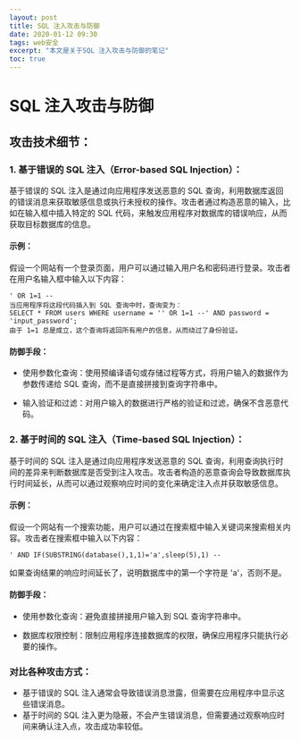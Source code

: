 ```yaml
---
layout: post
title: SQL 注入攻击与防御
date: 2020-01-12 09:30
tags: web安全
excerpt: "本文是关于SQL 注入攻击与防御的笔记"
toc: true
---
```

# SQL 注入攻击与防御

## 攻击技术细节：

### 1. 基于错误的 SQL 注入（Error-based SQL Injection）：

基于错误的 SQL 注入是通过向应用程序发送恶意的 SQL 查询，利用数据库返回的错误消息来获取敏感信息或执行未授权的操作。攻击者通过构造恶意的输入，比如在输入框中插入特定的 SQL 代码，来触发应用程序对数据库的错误响应，从而获取目标数据库的信息。

#### 示例：

假设一个网站有一个登录页面，用户可以通过输入用户名和密码进行登录。攻击者在用户名输入框中输入以下内容：
```
' OR 1=1 --
当应用程序将这段代码插入到 SQL 查询中时，查询变为：
SELECT * FROM users WHERE username = '' OR 1=1 --' AND password = 'input_password';
由于 1=1 总是成立，这个查询将返回所有用户的信息，从而绕过了身份验证。
```
#### 防御手段：

* 使用参数化查询：使用预编译语句或存储过程等方式，将用户输入的数据作为参数传递给 SQL 查询，而不是直接拼接到查询字符串中。

* 输入验证和过滤：对用户输入的数据进行严格的验证和过滤，确保不含恶意代码。

### 2. 基于时间的 SQL 注入（Time-based SQL Injection）：

基于时间的 SQL 注入是通过向应用程序发送恶意的 SQL 查询，利用查询执行时间的差异来判断数据库是否受到注入攻击。攻击者构造的恶意查询会导致数据库执行时间延长，从而可以通过观察响应时间的变化来确定注入点并获取敏感信息。

#### 示例：
假设一个网站有一个搜索功能，用户可以通过在搜索框中输入关键词来搜索相关内容。攻击者在搜索框中输入以下内容：

```
' AND IF(SUBSTRING(database(),1,1)='a',sleep(5),1) --
```

如果查询结果的响应时间延长了，说明数据库中的第一个字符是 'a'，否则不是。

#### 防御手段：

* 使用参数化查询：避免直接拼接用户输入到 SQL 查询字符串中。

* 数据库权限控制：限制应用程序连接数据库的权限，确保应用程序只能执行必要的操作。

### 对比各种攻击方式：

*  基于错误的 SQL 注入通常会导致错误消息泄露，但需要在应用程序中显示这些错误消息。
*  基于时间的 SQL 注入更为隐蔽，不会产生错误消息，但需要通过观察响应时间来确认注入点，攻击成功率较低。
